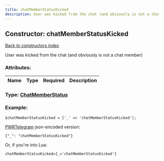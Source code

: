 ```yaml
---
title: chatMemberStatusKicked
description: User was kicked from the chat (and obviously is not a chat member)
---
```

## Constructor: chatMemberStatusKicked  
[Back to constructors index](index.md)



User was kicked from the chat (and obviously is not a chat member)

### Attributes:

| Name     |    Type       | Required | Description |
|----------|:-------------:|:--------:|------------:|



### Type: [ChatMemberStatus](../types/ChatMemberStatus.md)


### Example:

```
$chatMemberStatusKicked = ['_' => 'chatMemberStatusKicked'];
```  

[PWRTelegram](https://pwrtelegram.xyz) json-encoded version:

```
{"_": "chatMemberStatusKicked"}
```


Or, if you're into Lua:  


```
chatMemberStatusKicked={_='chatMemberStatusKicked'}

```


